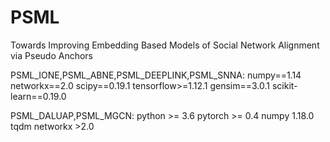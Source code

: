 # PSML

Towards Improving Embedding Based Models of Social Network Alignment via Pseudo Anchors

PSML_IONE,PSML_ABNE,PSML_DEEPLINK,PSML_SNNA:
numpy==1.14
networkx==2.0
scipy==0.19.1
tensorflow>=1.12.1
gensim==3.0.1
scikit-learn==0.19.0

PSML_DALUAP,PSML_MGCN:
python >= 3.6
pytorch >= 0.4
numpy  1.18.0
tqdm
networkx >2.0
